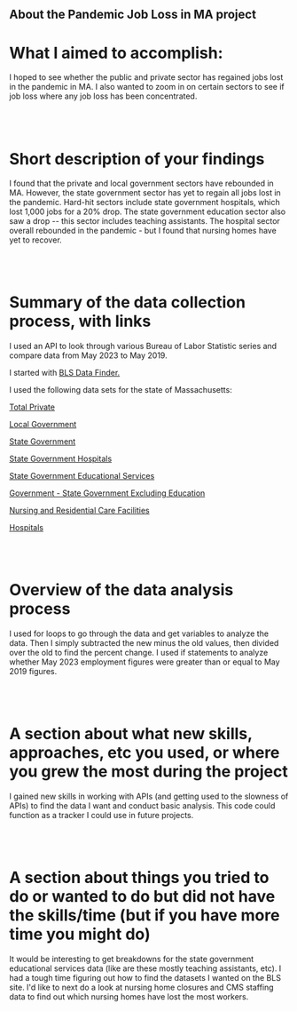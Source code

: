  <!-- GETTING STARTED -->
## About the Pandemic Job Loss in MA project

<h1>What I aimed to accomplish:</h1>

<p>I hoped to see whether the public and private sector has regained jobs lost in the pandemic in MA. I also wanted to zoom in on certain sectors to see if job loss where any job loss has been concentrated. </p>

<br>
<br>
<h1>Short description of your findings</h1>
<p> I found that the private and local government sectors have rebounded in MA. However, the state government sector has yet to regain all jobs lost in the pandemic. Hard-hit sectors include state government hospitals, which lost 1,000 jobs for a 20% drop. The state government education sector also saw a drop -- this sector includes teaching assistants. The hospital sector overall rebounded in the pandemic - but I found that nursing homes have yet to recover. </p>

<br>
<br>
<h1>Summary of the data collection process, with links</h1>
<p> I used an API to look through various Bureau of Labor Statistic series and compare data from May 2023 to May 2019. </p>
<p> I started with <a href="[url](https://beta.bls.gov/dataQuery/find?st=0&r=20&s=popularity%3AD&fq=survey:[sm]&fq=cg:[Geography]&fq=cc:[States+and+Territories]&fq=ccd:[Massachusetts]&fq=mg:[Measure+Published+By]&fq=mg:[Measure+Category]&fq=mg:[Measure+Attributes]&fq=mc:[Employed]&more=0&q=hospitals)">BLS Data Finder.</a> </p>
<p> I used the following data sets for the state of Massachusetts:</p>

<p><a href="https://beta.bls.gov/dataViewer/view/timeseries/SMU25000000500000001">Total Private</a></p>

<p><a href="https://beta.bls.gov/dataViewer/view/timeseries/SMU25000009093000001">Local Government</a></p>

<p><a href="https://beta.bls.gov/dataViewer/view/timeseries/SMU25000009092000001">State Government</a></p>

<p><a href="https://beta.bls.gov/dataViewer/view/timeseries/SMU25000009092262201">State Government Hospitals</a></p>

<p><a href="https://beta.bls.gov/dataViewer/view/timeseries/SMU25000009092161101">State Government Educational Services</a></p>

<p><a href="https://beta.bls.gov/dataViewer/view/timeseries/SMU25000009092200001">Government - State Government Excluding Education</a></p>

<p><a href="https://beta.bls.gov/dataViewer/view/timeseries/SMU25000006562300001">Nursing and Residential Care Facilities</a></p>

<p><a href="https://beta.bls.gov/dataViewer/view/timeseries/SMU25000006562200001">Hospitals</a></p>


<br>
<br>
<h1>Overview of the data analysis process</h1>
<p>I used for loops to go through the data and get variables to analyze the data. Then I simply subtracted the new minus the old values, then divided over the old to find the percent change. I used if statements to analyze whether May 2023 employment figures were greater than or equal to May 2019 figures. </p>

<br>
<br>
<h1>A section about what new skills, approaches, etc you used, or where you grew the most during the project</h1>
<p> I gained new skills in working with APIs (and getting used to the slowness of APIs) to find the data I want and conduct basic analysis. This code could function as a tracker I could use in future projects. </p>

<br>
<br>
<h1>A section about things you tried to do or wanted to do but did not have the skills/time (but if you have more time you might do)</h1>
<p> It would be interesting to get breakdowns for the state government educational services data (like are these mostly teaching assistants, etc). I had a tough time figuring out how to find the datasets I wanted on the BLS site. I'd like to next do a look at nursing home closures and CMS staffing data to find out which nursing homes have lost the most workers.
</p>
